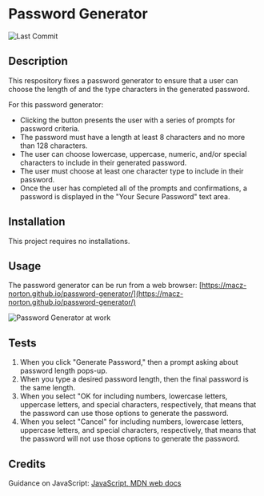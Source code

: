 # Password Generator

![Last Commit](https://img.shields.io/github/last-commit/macz-norton/password-generator)

## Description

This respository fixes a password generator to ensure that a user can choose the length of and the type characters in the generated password.

For this password generator:
* Clicking the button presents the user with a series of prompts for password criteria.
* The password must have a length at least 8 characters and no more than 128 characters.
* The user can choose lowercase, uppercase, numeric, and/or special characters to include in their generated password.
* The user must choose at least one character type to include in their password.
* Once the user has completed all of the prompts and confirmations, a password is displayed in the "Your Secure Password" text area. 

## Installation

This project requires no installations.

## Usage

The password generator can be run from a web browser: [https://macz-norton.github.io/password-generator/](https://macz-norton.github.io/password-generator/)

![Password Generator at work](https://user-images.githubusercontent.com/71162422/97096096-1c9eda00-161c-11eb-80e3-7f349e8f5896.gif)

## Tests

1. When you click "Generate Password," then a prompt asking about password length pops-up.
2. When you type a desired password length, then the final password is the same length.
3. When you select "OK for including numbers, lowercase letters, uppercase letters, and special characters, respectively, that means that the password can use those options to generate the password.
4. When you select "Cancel" for including numbers, lowercase letters, uppercase letters, and special characters, respectively, that means that the password will not use those options to generate the password.

## Credits

Guidance on JavaScript: [JavaScript, MDN web docs](https://developer.mozilla.org/en-US/docs/Web/JavaScript)
